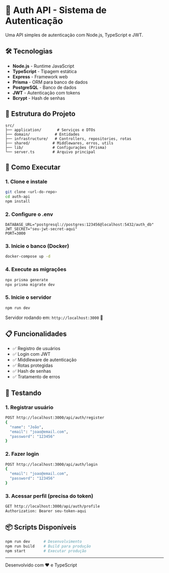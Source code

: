 # 🔐 Auth API - Sistema de Autenticação

Uma API simples de autenticação com Node.js, TypeScript e JWT.

## 🛠️ Tecnologias

- **Node.js** - Runtime JavaScript
- **TypeScript** - Tipagem estática
- **Express** - Framework web
- **Prisma** - ORM para banco de dados
- **PostgreSQL** - Banco de dados
- **JWT** - Autenticação com tokens
- **Bcrypt** - Hash de senhas

## 📁 Estrutura do Projeto

```
src/
├── application/       # Serviços e DTOs
├── domain/           # Entidades
├── infrastructure/   # Controllers, repositories, rotas
├── shared/          # Middlewares, erros, utils
├── lib/             # Configurações (Prisma)
└── server.ts        # Arquivo principal
```

## 🚀 Como Executar

### 1. Clone e instale
```bash
git clone <url-do-repo>
cd auth-api
npm install
```

### 2. Configure o .env
```env
DATABASE_URL="postgresql://postgres:123456@localhost:5432/auth_db"
JWT_SECRET="seu-jwt-secret-aqui"
PORT=3000
```

### 3. Inicie o banco (Docker)
```bash
docker-compose up -d
```

### 4. Execute as migrações
```bash
npx prisma generate
npx prisma migrate dev
```

### 5. Inicie o servidor
```bash
npm run dev
```

Servidor rodando em: `http://localhost:3000` 🎉

## 📋 Funcionalidades

- ✅ Registro de usuários
- ✅ Login com JWT
- ✅ Middleware de autenticação
- ✅ Rotas protegidas
- ✅ Hash de senhas
- ✅ Tratamento de erros

## 🧪 Testando

### 1. Registrar usuário
```bash
POST http://localhost:3000/api/auth/register
{
  "name": "João",
  "email": "joao@email.com", 
  "password": "123456"
}
```

### 2. Fazer login
```bash
POST http://localhost:3000/api/auth/login
{
  "email": "joao@email.com",
  "password": "123456"
}
```

### 3. Acessar perfil (precisa do token)
```bash
GET http://localhost:3000/api/auth/profile
Authorization: Bearer seu-token-aqui
```

## 📦 Scripts Disponíveis

```bash
npm run dev      # Desenvolvimento
npm run build    # Build para produção
npm start        # Executar produção
```

---

Desenvolvido com ❤️ e TypeScript
